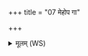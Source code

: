 +++
title = "07 मेहोप गा"

+++
<details><summary>मूलम् (WS)</summary>

मेहोप गा मपरस्या पथानि दुर्गाण्यवेहि ।  
सपत्नीं नश्यतादितो दूरं गच्छाध्योकसः ॥ ७ ॥
</details>